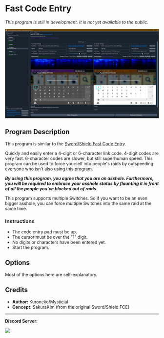 # Fast Code Entry

*This program is still in development. It is not yet available to the public.*

<img src="images/FastCodeEntry-0.png">

## Program Description

This program is similar to the [Sword/Shield Fast Code Entry](/Wiki/Programs/PokemonSwSh/FastCodeEntry.md).

Quickly and easily enter a 4-digit or 6-character link code. 4-digit codes are very fast. 6-character codes are slower, but still superhuman speed. This program can be used to force yourself into people's raids by outspeeding everyone who isn't also using this program.

***By using this program, you agree that you are an asshole. Furthermore, you will be required to embrace your asshole status by flaunting it in front of all the people you've blocked out of raids.***

This program supports multiple Switches. So if you want to be an even bigger asshole, you can force multiple Switches into the same raid at the same time.


### Instructions

- The code entry pad must be up.
- The cursor must be over the "1" digit.
- No digits or characters have been entered yet.
- Start the program.


## Options

Most of the options here are self-explanatory.



## Credits

- **Author:** Kuroneko/Mysticial
- **Concept:** SakuraKim (from the original Sword/Shield FCE)

<hr>

**Discord Server:** 

[<img src="https://canary.discordapp.com/api/guilds/695809740428673034/widget.png?style=banner2">](https://discord.gg/cQ4gWxN)


